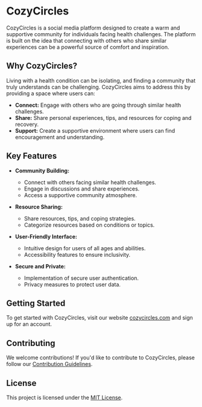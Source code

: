 # CozyCircles

CozyCircles is a social media platform designed to create a warm and supportive community for individuals facing health challenges. The platform is built on the idea that connecting with others who share similar experiences can be a powerful source of comfort and inspiration.

## Why CozyCircles?

Living with a health condition can be isolating, and finding a community that truly understands can be challenging. CozyCircles aims to address this by providing a space where users can:

- **Connect:** Engage with others who are going through similar health challenges.
- **Share:** Share personal experiences, tips, and resources for coping and recovery.
- **Support:** Create a supportive environment where users can find encouragement and understanding.

## Key Features

- **Community Building:**
  - Connect with others facing similar health challenges.
  - Engage in discussions and share experiences.
  - Access a supportive community atmosphere.

- **Resource Sharing:**
  - Share resources, tips, and coping strategies.
  - Categorize resources based on conditions or topics.

- **User-Friendly Interface:**
  - Intuitive design for users of all ages and abilities.
  - Accessibility features to ensure inclusivity.

- **Secure and Private:**
  - Implementation of secure user authentication.
  - Privacy measures to protect user data.

## Getting Started

To get started with CozyCircles, visit our website [cozycircles.com](https://cozycircles.com) and sign up for an account.

## Contributing

We welcome contributions! If you'd like to contribute to CozyCircles, please follow our [Contribution Guidelines](CONTRIBUTING.md).

## License

This project is licensed under the [MIT License](LICENSE).
